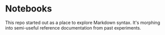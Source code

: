 Notebooks
=========

This repo started out as a place to explore Markdown syntax. It's morphing into semi-useful reference documentation from past experiments.
